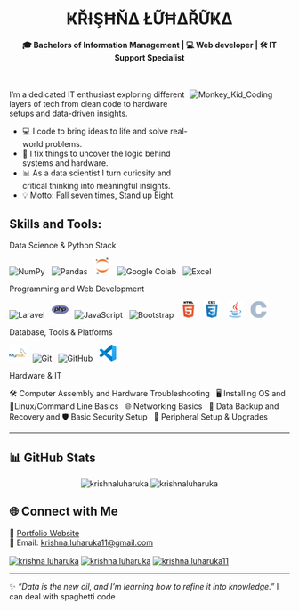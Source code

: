 <h1 align="center"> ҜŘƗŞĦŇΔ ŁỮĦΔŘỮҜΔ </h1>                                                                                                                          
<h4 align="center"> 🎓 Bachelors of Information Management | 💻 Web developer | 🛠️ IT Support Specialist  </h4> 
<!--  💻 Aspiring Data Scientist -->


<!-- <table>
  <tr>
    <td valign="top" width="900">
      <p> I’m Krishna, passionate about <strong>Data Science</strong> and continuously exploring how data shapes decisions. With a foundation in <strong>Information Management</strong> and hands-on skills as a <strong>Computer Technician</strong>, I’m now focused on building my journey as a <strong>Data Scientist</strong>.<br><br>
        🌱 Currently learning: <strong>Python, Pandas, NumPy</strong><br>
        🎯 Goal: To grow as a <strong>Data Scientist</strong> and work on impactful projects<br>
        ⚡ Fun fact: I wake up at <strong>5 AM</strong> to learn and code when my mind is fresh!
      I am currently  exploring hardware side IT world. I code for what the world needs.
    </td>
    <td valign="top" width="100">
      <img width="180" height="180" alt="image" src="https://raw.githubusercontent.com/keshavsingh4522/keshavsingh4522/refs/heads/master/Assets/Monkey_Kid_Coding.gif" />
    </td>
  </tr>
</table> -->
<br>
<div>
  <img width="180" height="180" align="right" alt="Monkey_Kid_Coding" src="https://github.com/user-attachments/assets/18499256-3270-47bf-9ca7-729ac69e2391" />
<p align="left">
  I’m a dedicated IT enthusiast exploring different layers of tech from clean code to hardware setups and data-driven insights.
  
  - 💻 I code to bring ideas to life and solve real-world problems.
  - 🧰 I fix things to uncover the logic behind systems and hardware.
  - 📊 As a data scientist I turn curiosity and critical thinking into meaningful insights.
  - 💡 Motto: Fall seven times, Stand up Eight.
</p>
<!-- <img width="180" height="180" alt="image" align="right" src="https://raw.githubusercontent.com/keshavsingh4522/keshavsingh4522/refs/heads/master/Assets/Monkey_Kid_Coding.gif" /> -->
  
</div> 
 
## Skills and Tools:
<p align="left">
  Data Science & Python Stack

  <img height="30" src="https://cdn.simpleicons.org/numpy?viewbox=auto" alt="NumPy" /> &nbsp;
  <img height="30" src="https://cdn.simpleicons.org/pandas?viewbox=auto" alt="Pandas" /> &nbsp;
  <img height="30" src="https://raw.githubusercontent.com/devicons/devicon/master/icons/jupyter/jupyter-original.svg" alt="Jupyter Notebook" /> &nbsp;
  <img height="30" src="https://cdn.jsdelivr.net/gh/devicons/devicon/icons/googlecolab/googlecolab-original.svg" alt="Google Colab" /> &nbsp;
  <img height="30" src="https://uxwing.com/wp-content/themes/uxwing/download/brands-and-social-media/microsoft-excel-icon.png" alt="Excel" /> &nbsp;
  
  Programming and Web Development
  
  <img height="30" src="https://cdn.simpleicons.org/laravel?viewbox=auto" alt="Laravel" /> &nbsp;
  <img src="https://raw.githubusercontent.com/devicons/devicon/master/icons/php/php-original.svg" alt="PHP" height="30"/> &nbsp;
  <img height="30" src="https://cdn.simpleicons.org/javascript?viewbox=auto" alt="JavaScript" /> &nbsp;
  <img height="30" src="https://cdn.simpleicons.org/bootstrap?viewbox=auto" alt="Bootstrap" /> &nbsp;
  <img src="https://raw.githubusercontent.com/devicons/devicon/master/icons/html5/html5-original-wordmark.svg" alt="HTML5" height="30"/> &nbsp;
  <img src="https://raw.githubusercontent.com/devicons/devicon/master/icons/css3/css3-original-wordmark.svg" alt="CSS3"  height="30"/> &nbsp;
  <img src="https://raw.githubusercontent.com/devicons/devicon/master/icons/java/java-original.svg" alt="Java" height="30"/> &nbsp;
  <img src="https://raw.githubusercontent.com/devicons/devicon/master/icons/c/c-original.svg" alt="C"  height="30"/> &nbsp;

  
  Database, Tools & Platforms
  
  <img src="https://raw.githubusercontent.com/devicons/devicon/master/icons/mysql/mysql-original-wordmark.svg" alt="MySQL" height="30"/> &nbsp;
  <img src="https://www.vectorlogo.zone/logos/git-scm/git-scm-icon.svg" alt="Git" height="30"/> &nbsp;
  <img height="30" src="https://cdn.simpleicons.org/github/ffffff?viewbox=auto" alt="GitHub" /> &nbsp;
  <img height="30" src="https://raw.githubusercontent.com/devicons/devicon/master/icons/vscode/vscode-original.svg" alt="VS Code" /> &nbsp;

  Hardware & IT
  
  🛠️ Computer Assembly and Hardware Troubleshooting &nbsp;
  🖥️ Installing OS and 🐧Linux/Command Line Basics &nbsp;
  🌐 Networking Basics &nbsp;
  💾 Data Backup and Recovery and 🛡️ Basic Security Setup &nbsp;
  💽 Peripheral Setup & Upgrades &nbsp;
  
</p>


---

## 📊 GitHub Stats   

<p align="center">
  <img src="https://github-readme-streak-stats.herokuapp.com/?user=krishnaluharuka6&theme=tokyonight" alt="krishnaluharuka" height="200"/>
  <img src="https://github-readme-stats.vercel.app/api?username=krishnaluharuka6&show_icons=true&locale=en&theme=tokyonight" alt="krishnaluharuka" height="200"/>
  <!-- <img src="https://github-readme-stats.vercel.app/api/top-langs?username=krishnaluharuka6&show_icons=true&theme=tokyonight&locale=en&layout=compact" alt="krishnaluharuka" height="160" /> -->
</p>




## 🌐 Connect with Me  

🔗 [Portfolio Website](https://krishnaluharuka6.github.io/Portfolio-website/)   
📧 Email: krishna.luharuka11@gmail.com 

<p align="left">
<a href="https://linkedin.com/in/krishna luharuka" target="blank"><img align="center" src="https://raw.githubusercontent.com/rahuldkjain/github-profile-readme-generator/master/src/images/icons/Social/linked-in-alt.svg" alt="krishna luharuka" height="30" width="40" /></a>
<a href="https://fb.com/krishna luharuka" target="blank"><img align="center" src="https://raw.githubusercontent.com/rahuldkjain/github-profile-readme-generator/master/src/images/icons/Social/facebook.svg" alt="krishna luharuka" height="30" width="40" /></a>
<a href="https://instagram.com/krishna.luharuka11" target="blank"><img align="center" src="https://raw.githubusercontent.com/rahuldkjain/github-profile-readme-generator/master/src/images/icons/Social/instagram.svg" alt="krishna.luharuka11" height="30" width="40" /></a>
</p>

---

✨ *“Data is the new oil, and I’m learning how to refine it into knowledge.”* 
I can deal with spaghetti code










